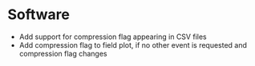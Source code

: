 # Software

- Add support for compression flag appearing in CSV files
- Add compression flag to field plot, if no other event is requested and compression flag changes

